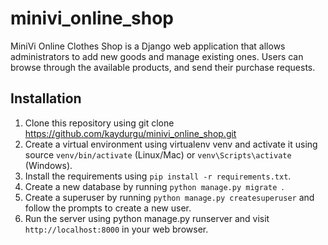 # minivi_online_shop

MiniVi Online Clothes Shop is a Django web application that allows administrators to add new goods and manage existing ones. Users can browse through the available products, and send their purchase requests.

## Installation

1. Clone this repository using git clone https://github.com/kaydurgu/minivi_online_shop.git
2. Create a virtual environment using virtualenv venv and activate it using source ``venv/bin/activate`` (Linux/Mac) or ``venv\Scripts\activate`` (Windows).
3. Install the requirements using ``pip install -r requirements.txt``.
4. Create a new database by running  ``python manage.py migrate ``.
5. Create a superuser by running ``python manage.py createsuperuser`` and follow the prompts to create a new user.
6. Run the server using python manage.py runserver and visit ``http://localhost:8000`` in your web browser.


 
